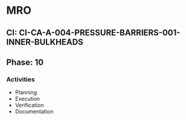 # MRO

## CI: CI-CA-A-004-PRESSURE-BARRIERS-001-INNER-BULKHEADS
## Phase: 10

### Activities
- Planning
- Execution
- Verification
- Documentation
